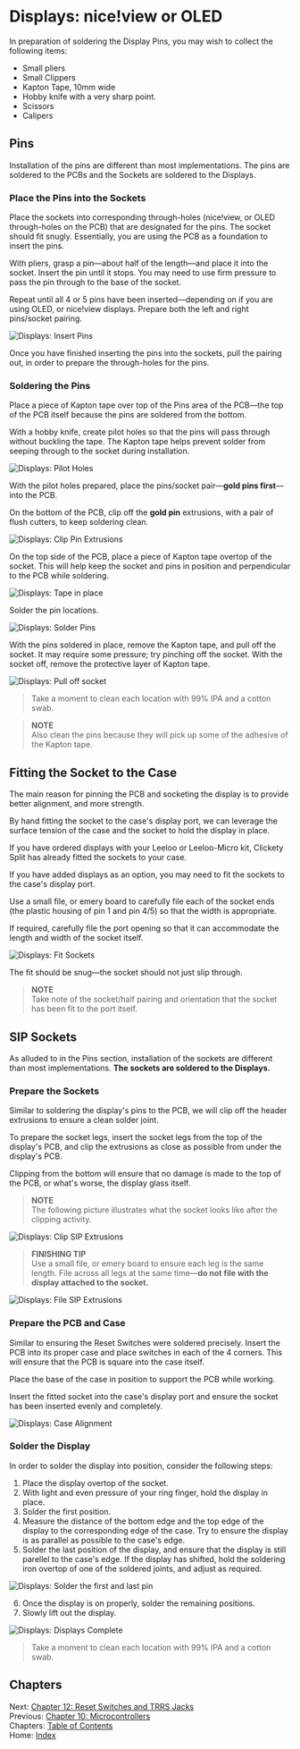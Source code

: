 # Displays: nice!view or OLED
In preparation of soldering the Display Pins, you may wish to collect the following items:

* Small pliers
* Small Clippers
* Kapton Tape, 10mm wide
* Hobby knife with a very sharp point.
* Scissors
* Calipers

## Pins
Installation of the pins are different than most implementations.  The pins are soldered to the PCBs and the Sockets are soldered to the Displays.

### Place the Pins into the Sockets
Place the sockets into corresponding through-holes (nice!view, or OLED through-holes on the PCB) that are designated for the pins.  The socket should fit snugly.  Essentially, you are using the PCB as a foundation to insert the pins.

With pliers, grasp a pin—about half of the length—and place it into the socket.  Insert the pin until it stops.  You may need to use firm pressure to pass the pin through to the base of the socket.

Repeat until all 4 or 5 pins have been inserted—depending on if you are using OLED, or nice!view displays.  Prepare both the left and right pins/socket pairing.

![Displays: Insert Pins](images/11-displays-insert-pins.png)

Once you have finished inserting the pins into the sockets, pull the pairing out, in order to prepare the through-holes for the pins.

### Soldering the Pins
Place a piece of Kapton tape over top of the Pins area of the PCB—the top of the PCB itself because the pins are soldered from the bottom.

With a hobby knife, create pilot holes so that the pins will pass through without buckling the tape.  The Kapton tape helps prevent solder from seeping through to the socket during installation.

![Displays: Pilot Holes](images/11-displays-pilot-holes.png)

With the pilot holes prepared, place the pins/socket pair—**gold pins first**—into the PCB.

On the bottom of the PCB, clip off the **gold pin** extrusions, with a pair of flush cutters, to keep soldering clean.

![Displays: Clip Pin Extrusions](images/11-displays-clip-extrusions.png)

On the top side of the PCB, place a piece of Kapton tape overtop of the socket.  This will help keep the socket and pins in position and perpendicular to the PCB while soldering.

![Displays: Tape in place](images/11-displays-tape-in-place.png)

Solder the pin locations.

![Displays: Solder Pins](images/11-displays-solder-pins.png)

With the pins soldered in place, remove the Kapton tape, and pull off the socket.  It may require some pressure; try pinching off the socket.  With the socket off, remove the protective layer of Kapton tape.

![Displays: Pull off socket](images/11-displays-pull-off-socket.png)

> Take a moment to clean each location with 99% IPA and a cotton swab.

> **NOTE** \
> Also clean the pins because they will pick up some of the adhesive of the Kapton tape.

## Fitting the Socket to the Case
The main reason for pinning the PCB and socketing the display is to provide better alignment, and more strength.

By hand fitting the socket to the case's display port, we can leverage the surface tension of the case and the socket to hold the display in place.

If you have ordered displays with your Leeloo or Leeloo-Micro kit, Clickety Split has already fitted the sockets to your case.

If you have added displays as an option, you may need to fit the sockets to the case's display port.

Use a small file, or emery board to carefully file each of the socket ends (the plastic housing of pin 1 and pin 4/5) so that the width is appropriate.

If required, carefully file the port opening so that it can accommodate the length and width of the socket itself.

![Displays: Fit Sockets](images/11-displays-fit-sockets.png)

The fit should be snug—the socket should not just slip through.

> **NOTE** \
> Take note of the socket/half pairing and orientation that the socket has been fit to the port itself.

## SIP Sockets
As alluded to in the Pins section, installation of the sockets are different than most implementations.  **The sockets are soldered to the Displays.**

### Prepare the Sockets
Similar to soldering the display's pins to the PCB, we will clip off the header extrusions to ensure a clean solder joint.

To prepare the socket legs, insert the socket legs from the top of the display's PCB, and clip the extrusions as close as possible from under the display's PCB.

Clipping from the bottom will ensure that no damage is made to the top of the PCB, or what's worse, the display glass itself.

> **NOTE** \
> The following picture illustrates what the socket looks like after the clipping activity.

![Displays: Clip SIP Extrusions](images/11-displays-clip-sip-extrusions.png)

> **FINISHING TIP** \
> Use a small file, or emery board to ensure each leg is the same length.  File across all legs at the same time—**do not file with the display attached to the socket.**

![Displays: File SIP Extrusions](images/11-displays-file-extrusions.png)

### Prepare the PCB and Case
Similar to ensuring the Reset Switches were soldered precisely.  Insert the PCB into its proper case and place switches in each of the 4 corners.  This will ensure that the PCB is square into the case itself.

Place the base of the case in position to support the PCB while working.

Insert the fitted socket into the case's display port and ensure the socket has been inserted evenly and completely.

![Displays: Case Alignment](images/11-displays-case-alignment.png)

### Solder the Display
In order to solder the display into position, consider the following steps:

1. Place the display overtop of the socket.
2. With light and even pressure of your ring finger, hold the display in place.
3. Solder the first position.
4. Measure the distance of the bottom edge and the top edge of the display to the corresponding edge of the case.  Try to ensure the display is as parallel as possible to the case's edge.
5. Solder the last position of the display, and ensure that the display is still parellel to the case's edge.  If the display has shifted, hold the soldering iron overtop of one of the soldered joints, and adjust as required.

![Displays: Solder the first and last pin](images/11-displays-solder-first-last.png)

6. Once the display is on properly, solder the remaining positions.
7. Slowly lift out the display.

![Displays: Displays Complete](images/11-displays-complete.png)

> Take a moment to clean each location with 99% IPA and a cotton swab.

## Chapters
Next: [Chapter 12: Reset Switches and TRRS Jacks](12-Reset-TRRS.md) \
Previous: [Chapter 10: Microcontrollers](10-Microcontrollers.md) \
Chapters: [Table of Contents](README.md) \
Home: [Index](/README.md)
